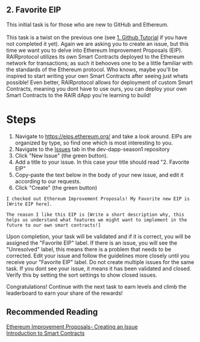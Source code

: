## 2. Favorite EIP
This initial task is for those who are new to GitHub and Ethereum.\
\
This task is a twist on the previous one (see [1. Github Tutorial](https://github.com/rairprotocol/dev-dapp-season1/tree/main/Season%201%20Tasks/1.%20GitHub%20Tutorial) if you have not completed it yet). Again we are asking you to create an issue, but this time we want you to delve into Ethereum Improvement Proposals (EIP). RAIRprotocol utilizes its own Smart Contracts deployed to the Ethereum network for transactions; as such it behooves one to be a little familiar with the standards of the Ethereum protocol. Who knows, maybe you'll be inspired to start writing your own Smart Contracts after seeing just whats possible! Even better, RAIRprotocol allows for deployment of custom Smart Contracts, meaning you dont have to use ours, you can deploy your own Smart Contracts to the RAIR dApp you're learning to build!

# Steps
1. Navigate to https://eips.ethereum.org/ and take a look around. EIPs are organized by type, so find one which is most interesting to you.
2. Navigate to the [Issues](https://github.com/rairprotocol/dev-dapp-season1/issues) tab in the dev-dapp-season1 repository
3. Click "New Issue" (the green button).
4. Add a title to your issue. In this case your title should read "2. Favorite EIP"
5. Copy-paste the text below in the body of your new issue, and edit it according to our requests.
6. Click "Create" (the green button)

```
I checked out Ethereum Improvement Proposals! My Favorite new EIP is [Write EIP here].

The reason I like this EIP is [Write a short description why, this helps us understand what features we might want to implement in the future to our own smart contracts!]
```
Upon completion, your task will be validated and if it is correct, you will be assigned the "Favorite EIP" label. If there is an issue, you will see the "Unresolved" label, this means there is a problem that needs to be corrected. Edit your issue and follow the guidelines more closely until you receive your "Favorite EIP" label. Do not create multiple issues for the same task. If you dont see your issue, it means it has been validated and closed. Verify this by setting the sort settings to show closed issues.

Congratulations! Continue with the next task to earn levels and climb the leaderboard to earn your share of the rewards!

## Recommended Reading 
[Ethereum Improvement Proposals- Creating an Issue](https://eips.ethereum.org/)\
[Introduction to Smart Contracts](https://ethereum.org/en/developers/docs/smart-contracts/)
